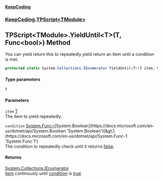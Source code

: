 #### [KeepCoding](index.md 'index')
### [KeepCoding](KeepCoding.md 'KeepCoding').[TPScript&lt;TModule&gt;](KeepCoding_TPScript_TModule_.md 'KeepCoding.TPScript&lt;TModule&gt;')
## TPScript&lt;TModule&gt;.YieldUntil&lt;T&gt;(T, Func&lt;bool&gt;) Method
You can yield return this to repeatedly yield return an item until a condition is met.  
```csharp
protected static System.Collections.IEnumerator YieldUntil<T>(T item, System.Func<bool> condition);
```
#### Type parameters
<a name='KeepCoding_TPScript_TModule__YieldUntil_T_(T_System_Func_bool_)_T'></a>
`T`  
  
#### Parameters
<a name='KeepCoding_TPScript_TModule__YieldUntil_T_(T_System_Func_bool_)_item'></a>
`item` [T](KeepCoding_TPScript_TModule__YieldUntil_T_(T_System_Func_bool_).md#KeepCoding_TPScript_TModule__YieldUntil_T_(T_System_Func_bool_)_T 'KeepCoding.TPScript&lt;TModule&gt;.YieldUntil&lt;T&gt;(T, System.Func&lt;bool&gt;).T')  
The item to yield repeatedly.
  
<a name='KeepCoding_TPScript_TModule__YieldUntil_T_(T_System_Func_bool_)_condition'></a>
`condition` [System.Func&lt;](https://docs.microsoft.com/en-us/dotnet/api/System.Func-1 'System.Func`1')[System.Boolean](https://docs.microsoft.com/en-us/dotnet/api/System.Boolean 'System.Boolean')[&gt;](https://docs.microsoft.com/en-us/dotnet/api/System.Func-1 'System.Func`1')  
The condition to repeatedly check until it returns [false](https://docs.microsoft.com/en-us/dotnet/csharp/language-reference/builtin-types/bool 'https://docs.microsoft.com/en-us/dotnet/csharp/language-reference/builtin-types/bool').
  
#### Returns
[System.Collections.IEnumerator](https://docs.microsoft.com/en-us/dotnet/api/System.Collections.IEnumerator 'System.Collections.IEnumerator')  
[item](KeepCoding_TPScript_TModule__YieldUntil_T_(T_System_Func_bool_).md#KeepCoding_TPScript_TModule__YieldUntil_T_(T_System_Func_bool_)_item 'KeepCoding.TPScript&lt;TModule&gt;.YieldUntil&lt;T&gt;(T, System.Func&lt;bool&gt;).item') continously until [condition](KeepCoding_TPScript_TModule__YieldUntil_T_(T_System_Func_bool_).md#KeepCoding_TPScript_TModule__YieldUntil_T_(T_System_Func_bool_)_condition 'KeepCoding.TPScript&lt;TModule&gt;.YieldUntil&lt;T&gt;(T, System.Func&lt;bool&gt;).condition') is [true](https://docs.microsoft.com/en-us/dotnet/csharp/language-reference/builtin-types/bool 'https://docs.microsoft.com/en-us/dotnet/csharp/language-reference/builtin-types/bool')
